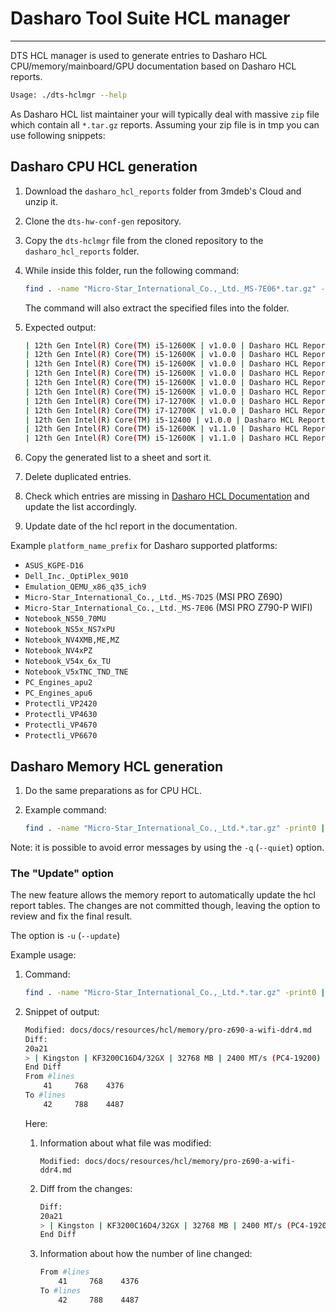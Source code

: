 # Dasharo Tool Suite HCL manager

---

DTS HCL manager is used to generate entries to Dasharo HCL
CPU/memory/mainboard/GPU documentation based on Dasharo HCL reports.

```bash
Usage: ./dts-hclmgr --help
```

As Dasharo HCL list maintainer your will typically deal with massive `zip` file
which contain all `*.tar.gz` reports. Assuming your zip file is in tmp you can
use following snippets:

## Dasharo CPU HCL generation

1. Download the `dasharo_hcl_reports` folder from 3mdeb's Cloud and unzip it.
2. Clone the `dts-hw-conf-gen` repository.
3. Copy the `dts-hclmgr` file from the cloned repository to the
   `dasharo_hcl_reports` folder.
4. While inside this folder, run the following command:

    ```bash
    find . -name "Micro-Star_International_Co.,_Ltd._MS-7E06*.tar.gz" -print0 | xargs -0 -n1 bash -c './dts-hclmgr cpu "$0"'
    ```

    The command will also extract the specified files into the folder.

5. Expected output:

    ```bash
    | 12th Gen Intel(R) Core(TM) i5-12600K | v1.0.0 | Dasharo HCL Report |
    | 12th Gen Intel(R) Core(TM) i5-12600K | v1.0.0 | Dasharo HCL Report |
    | 12th Gen Intel(R) Core(TM) i5-12600K | v1.0.0 | Dasharo HCL Report |
    | 12th Gen Intel(R) Core(TM) i5-12600K | v1.0.0 | Dasharo HCL Report |
    | 12th Gen Intel(R) Core(TM) i5-12600K | v1.0.0 | Dasharo HCL Report |
    | 12th Gen Intel(R) Core(TM) i5-12600K | v1.0.0 | Dasharo HCL Report |
    | 12th Gen Intel(R) Core(TM) i7-12700K | v1.0.0 | Dasharo HCL Report |
    | 12th Gen Intel(R) Core(TM) i7-12700K | v1.0.0 | Dasharo HCL Report |
    | 12th Gen Intel(R) Core(TM) i5-12400 | v1.0.0 | Dasharo HCL Report |
    | 12th Gen Intel(R) Core(TM) i5-12600K | v1.1.0 | Dasharo HCL Report |
    | 12th Gen Intel(R) Core(TM) i5-12600K | v1.1.0 | Dasharo HCL Report |
    ```

6. Copy the generated list to a sheet and sort it.
7. Delete duplicated entries.
8. Check which entries are missing in [Dasharo HCL
   Documentation](https://docs.dasharo.com/unified/msi/hcl/) and update the list
   accordingly.
9. Update date of the hcl report in the documentation.

Example  `platform_name_prefix` for Dasharo supported platforms:

* `ASUS_KGPE-D16`
* `Dell_Inc._OptiPlex_9010`
* `Emulation_QEMU_x86_q35_ich9`
* `Micro-Star_International_Co.,_Ltd._MS-7D25` (MSI PRO Z690)
* `Micro-Star_International_Co.,_Ltd._MS-7E06` (MSI PRO Z790-P WIFI)
* `Notebook_NS50_70MU`
* `Notebook_NS5x_NS7xPU`
* `Notebook_NV4XMB,ME,MZ`
* `Notebook_NV4xPZ`
* `Notebook_V54x_6x_TU`
* `Notebook_V5xTNC_TND_TNE`
* `PC_Engines_apu2`
* `PC_Engines_apu6`
* `Protectli_VP2420`
* `Protectli_VP4630`
* `Protectli_VP4670`
* `Protectli_VP6670`

## Dasharo Memory HCL generation

1. Do the same preparations as for CPU HCL.

2. Example command:

    ```bash
    find . -name "Micro-Star_International_Co.,_Ltd.*.tar.gz" -print0 | xargs -0 -n1 bash -c './dts-hclmgr --force  memory "$0"'
    ```

  Note: it is possible to avoid error messages by using the `-q` (`--quiet`)
  option.

### The "Update" option

The new feature allows the memory report to automatically update the hcl report
tables. The changes are not committed though, leaving the option to review and
fix the final result.

The option is `-u` (`--update`)

Example usage:

1. Command:

    ```bash
    find . -name "Micro-Star_International_Co.,_Ltd.*.tar.gz" -print0 | xargs -0 -n1 bash -c './dts-hclmgr --quiet --force --update  memory "$0"'
    ```

2. Snippet of output:

    ```bash
    Modified: docs/docs/resources/hcl/memory/pro-z690-a-wifi-ddr4.md
    Diff:
    20a21
    > | Kingston | KF3200C16D4/32GX | 32768 MB | 2400 MT/s (PC4-19200) | -/-/&#10004 | v0.4.0 | Dasharo HCL report |
    End Diff
    From #lines
        41     768    4376
    To #lines
        42     788    4487
    ```

    Here:

    1. Information about what file was modified:

        `Modified: docs/docs/resources/hcl/memory/pro-z690-a-wifi-ddr4.md`

    2. Diff from the changes:

        ```bash
        Diff:
        20a21
        > | Kingston | KF3200C16D4/32GX | 32768 MB | 2400 MT/s (PC4-19200) | -/-/&#10004 | v0.4.0 | Dasharo HCL report |
        End Diff
        ```

    3. Information about how the number of line changed:

        ```bash
        From #lines
            41     768    4376
        To #lines
            42     788    4487
        ```
